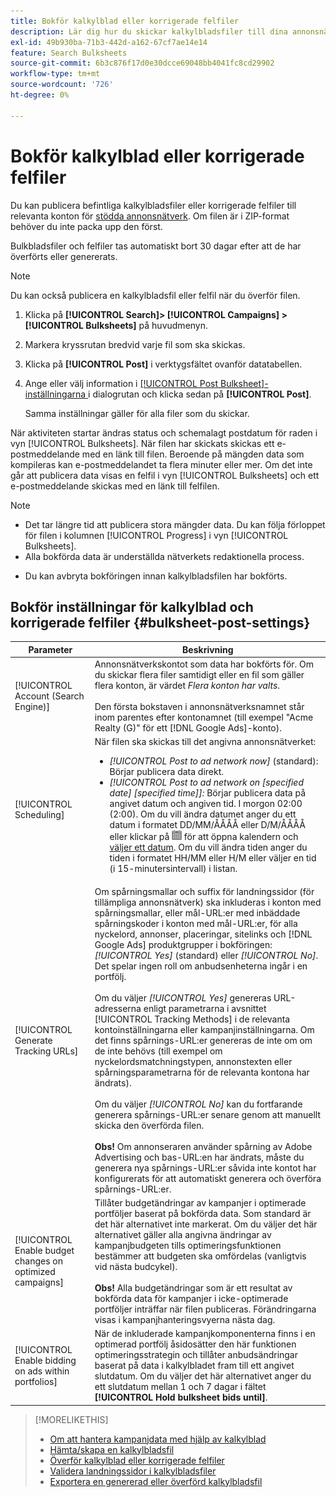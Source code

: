 ```yaml
---
title: Bokför kalkylblad eller korrigerade felfiler
description: Lär dig hur du skickar kalkylbladsfiler till dina annonsnätverk.
exl-id: 49b930ba-71b3-442d-a162-67cf7ae14e14
feature: Search Bulksheets
source-git-commit: 6b3c876f17d0e30dcce69048bb4041fc8cd29902
workflow-type: tm+mt
source-wordcount: '726'
ht-degree: 0%

---
```


# Bokför kalkylblad eller korrigerade felfiler

Du kan publicera befintliga kalkylbladsfiler eller korrigerade felfiler till relevanta konton för [stödda annonsnätverk](bulksheet-about.md#bulksheet-functionality-by-network). Om filen är i ZIP-format behöver du inte packa upp den först.

Bulkbladsfiler och felfiler tas automatiskt bort 30 dagar efter att de har överförts eller genererats.

>[!NOTE]
>Du kan också publicera en kalkylbladsfil eller felfil när du överför filen.

1. Klicka på **[!UICONTROL Search]> [!UICONTROL Campaigns] >[!UICONTROL Bulksheets]** på huvudmenyn.

1. Markera kryssrutan bredvid varje fil som ska skickas.

1. Klicka på **[!UICONTROL Post]** i verktygsfältet ovanför datatabellen.

1. Ange eller välj information i [[!UICONTROL Post Bulksheet]-inställningarna ](#bulksheet-post-settings) i dialogrutan och klicka sedan på **[!UICONTROL Post]**.

   Samma inställningar gäller för alla filer som du skickar.

När aktiviteten startar ändras status och schemalagt postdatum för raden i vyn [!UICONTROL Bulksheets]. När filen har skickats skickas ett e-postmeddelande med en länk till filen. Beroende på mängden data som kompileras kan e-postmeddelandet ta flera minuter eller mer. Om det inte går att publicera data visas en felfil i vyn [!UICONTROL Bulksheets] och ett e-postmeddelande skickas med en länk till felfilen.

>[!NOTE]
>
>* Det tar längre tid att publicera stora mängder data. Du kan följa förloppet för filen i kolumnen [!UICONTROL Progress] i vyn [!UICONTROL Bulksheets].
>* Alla bokförda data är underställda nätverkets redaktionella process.
* Du kan avbryta bokföringen innan kalkylbladsfilen har bokförts.

## Bokför inställningar för kalkylblad och korrigerade felfiler {#bulksheet-post-settings}

| Parameter | Beskrivning |
|----|----|
| [!UICONTROL Account (Search Engine)] | Annonsnätverkskontot som data har bokförts för. Om du skickar flera filer samtidigt eller en fil som gäller flera konton, är värdet <i>Flera konton har valts</i>.<br><br>Den första bokstaven i annonsnätverksnamnet står inom parentes efter kontonamnet (till exempel &quot;Acme Realty (G)&quot; för ett [!DNL Google Ads]-konto). |
| [!UICONTROL Scheduling] | När filen ska skickas till det angivna annonsnätverket:<ul><li><i>[!UICONTROL Post to ad network now]</i> (standard): Börjar publicera data direkt.</li><li><i>[!UICONTROL Post to ad network on \[specified date\] \[specified time\]]:</i> Börjar publicera data på angivet datum och angiven tid. I morgon 02:00 (2:00). Om du vill ändra datumet anger du ett datum i formatet DD/MM/ÅÅÅÅ eller D/M/ÅÅÅÅ eller klickar på ![Kalender](/help/search-social-commerce/assets/calendar.png "Kalender") för att öppna kalendern och [väljer ett datum](/help/search-social-commerce/common-tasks/navigation-editing-selection/calendar.md). Om du vill ändra tiden anger du tiden i formatet HH/MM eller H/M eller väljer en tid (i 15-minutersintervall) i listan.</li></ul> |
| [!UICONTROL Generate Tracking URLs] | Om spårningsmallar och suffix för landningssidor (för tillämpliga annonsnätverk) ska inkluderas i konton med spårningsmallar, eller mål-URL:er med inbäddade spårningskoder i konton med mål-URL:er, för alla nyckelord, annonser, placeringar, sitelinks och [!DNL Google Ads] produktgrupper i bokföringen: <i>[!UICONTROL Yes]</i> (standard) eller <i>[!UICONTROL No]</i>. Det spelar ingen roll om anbudsenheterna ingår i en portfölj.<br><br>Om du väljer <i>[!UICONTROL Yes]</i> genereras URL-adresserna enligt parametrarna i avsnittet [!UICONTROL Tracking Methods] i de relevanta kontoinställningarna eller kampanjinställningarna. Om det finns spårnings-URL:er genereras de inte om om de inte behövs (till exempel om nyckelordsmatchningstypen, annonstexten eller spårningsparametrarna för de relevanta kontona har ändrats).<br><br>Om du väljer <i>[!UICONTROL No]</i> kan du fortfarande generera spårnings-URL:er senare genom att manuellt skicka den överförda filen.<br><br><b>Obs!</b> Om annonseraren använder spårning av Adobe Advertising och bas-URL:en har ändrats, måste du generera nya spårnings-URL:er såvida inte kontot har konfigurerats för att automatiskt generera och överföra spårnings-URL:er. |
| [!UICONTROL Enable budget changes on optimized campaigns] | Tillåter budgetändringar av kampanjer i optimerade portföljer baserat på bokförda data. Som standard är det här alternativet inte markerat. Om du väljer det här alternativet gäller alla angivna ändringar av kampanjbudgeten tills optimeringsfunktionen bestämmer att budgeten ska omfördelas (vanligtvis vid nästa budcykel).<br><br><b>Obs!</b> Alla budgetändringar som är ett resultat av bokförda data för kampanjer i icke-optimerade portföljer inträffar när filen publiceras. Förändringarna visas i kampanjhanteringsvyerna nästa dag. |
| [!UICONTROL Enable bidding on ads within portfolios] | När de inkluderade kampanjkomponenterna finns i en optimerad portfölj åsidosätter den här funktionen optimeringsstrategin och tillåter anbudsändringar baserat på data i kalkylbladet fram till ett angivet slutdatum. Om du väljer det här alternativet anger du ett slutdatum mellan 1 och 7 dagar i fältet **[!UICONTROL Hold bulksheet bids until]**. |

>[!MORELIKETHIS]
>
>* [Om att hantera kampanjdata med hjälp av kalkylblad](bulksheet-about.md)
>* [Hämta/skapa en kalkylbladsfil](bulksheet-download.md)
>* [Överför kalkylblad eller korrigerade felfiler](bulksheet-upload.md)
>* [Validera landningssidor i kalkylbladsfiler](bulksheet-validate-landing-pages.md)
>* [Exportera en genererad eller överförd kalkylbladsfil](bulksheet-export.md)
